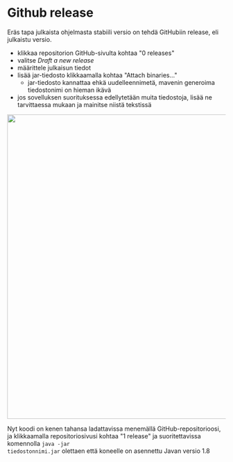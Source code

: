 # Github release

Eräs tapa julkaista ohjelmasta stabiili versio on tehdä GitHubiin release, eli julkaistu versio.

- klikkaa repositorion GitHub-sivulta kohtaa "0 releases"
- valitse _Draft a new release_
- määrittele julkaisun tiedot
- lisää jar-tiedosto klikkaamalla kohtaa "Attach binaries..."
  - jar-tiedosto kannattaa ehkä uudelleennimetä, mavenin generoima tiedostonimi on hieman ikävä
- jos sovelluksen suorituksessa edellytetään muita tiedostoja, lisää ne tarvittaessa mukaan ja mainitse niistä tekstissä

<img src="https://raw.githubusercontent.com/mluukkai/ohjelmistotekniikka-kevat-2020/main/web/images/release.png" width="700">

Nyt koodi on kenen tahansa ladattavissa menemällä GitHub-repositorioosi, ja klikkaamalla repositoriosivusi kohtaa "1 release" ja suoritettavissa komennolla <code>java -jar tiedostonnimi.jar</code> olettaen että koneelle on asennettu Javan versio 1.8
